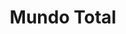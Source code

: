 ---
title: "Mundo Total"
url: /caracas/mundo-total-3a-transversal-de-los-palos-grandes/
shop: grandes almacenes
---